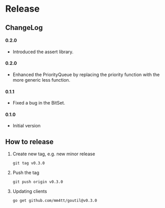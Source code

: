 # Release

## ChangeLog

#### 0.2.0
- Introduced the assert library.

#### 0.2.0
- Enhanced the PriorityQueue by replacing the priority function with the more
  generic less function.

#### 0.1.1
- Fixed a bug in the BitSet.
  
#### 0.1.0
- Initial version

## How to release

1. Create new tag, e.g. new minor release
    ```
    git tag v0.3.0
    ```

2. Push the tag
    ```
    git push origin v0.3.0
    ```

3. Updating clients
    ```
    go get github.com/mm4tt/goutil@v0.3.0
    ```

